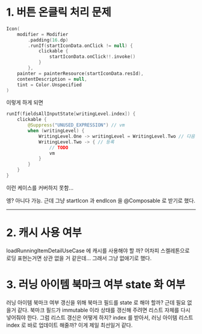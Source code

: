 # 1. 버튼 온클릭 처리 문제

```kotlin
Icon(
    modifier = Modifier
        .padding(16.dp)
        .runIf(startIconData.onClick != null) {
            clickable {
                startIconData.onClick!!.invoke()
            }
        },
    painter = painterResource(startIconData.resId),
    contentDescription = null,
    tint = Color.Unspecified
)
```

이렇게 하게 되면

```kotlin
runIf(fieldsAllInputState[writingLevel.index]) {
    clickable {
        @Suppress("UNUSED_EXPRESSION") // vm
        when (writingLevel) {
            WritingLevel.One -> writingLevel = WritingLevel.Two // 다음 단계
            WritingLevel.Two -> { // 등록
                // TODO
                vm
            }
        }
    }
}
```

이런 케이스를 커버하지 못함...

엥? 아니다 가능. 근데 그냥 startIcon 과 endIcon 을 @Composable 로 받기로 했다.

---

# 2. 캐시 사용 여부

loadRunningItemDetailUseCase 에 캐시를 사용해야 할 까? 어차피 스켈레톤으로 로딩 표현는거면 상관 없을 거 같은데...
그래서 그냥 없애기로 했다. 

# 3. 러닝 아이템 북마크 여부 state 화 여부

러닝 아이템 북마크 여부 갱신을 위해 북마크 필드를 state 로 해야 할까?
근데 필요 없을거 같다. 북마크 필드가 immutable 이라 상태를 갱신해 주려면 리스트 자체를 다시 넣어줘야 한다.
그럼 리스트 갱신은 어떻게 하지?
index 를 받아서, 러닝 아이템 리스트 index 로 바로 업데이트 해줄까? 이게 제일 최선일거 같다.